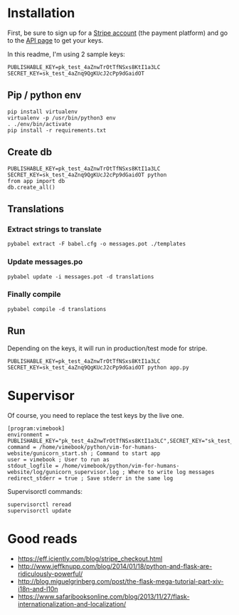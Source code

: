 # Installation

First, be sure to sign up for a [Stripe account](https://stripe.com/) (the payment platform) and go to the [API page](https://dashboard.stripe.com/account/apikeys) to get your keys.

In this readme, I'm using 2 sample keys:

    PUBLISHABLE_KEY=pk_test_4aZnwTrOtTfNSxs8KtI1a3LC 
    SECRET_KEY=sk_test_4aZnq9QgKUcJ2cPp9dGaidOT

## Pip / python env

    pip install virtualenv
    virtualenv -p /usr/bin/python3 env
    . ./env/bin/activate
    pip install -r requirements.txt

## Create db

    PUBLISHABLE_KEY=pk_test_4aZnwTrOtTfNSxs8KtI1a3LC SECRET_KEY=sk_test_4aZnq9QgKUcJ2cPp9dGaidOT python
    from app import db
    db.create_all()

## Translations

### Extract strings to translate

    pybabel extract -F babel.cfg -o messages.pot ./templates

### Update messages.po

    pybabel update -i messages.pot -d translations

### Finally compile

    pybabel compile -d translations



## Run

Depending on the keys, it will run in production/test mode for stripe.

    PUBLISHABLE_KEY=pk_test_4aZnwTrOtTfNSxs8KtI1a3LC SECRET_KEY=sk_test_4aZnq9QgKUcJ2cPp9dGaidOT python app.py


# Supervisor

Of course, you need to replace the test keys by the live one.

    [program:vimebook]
    environment = PUBLISHABLE_KEY="pk_test_4aZnwTrOtTfNSxs8KtI1a3LC",SECRET_KEY="sk_test_4aZnq9QgKUcJ2cPp9dGaidOT"
    command = /home/vimebook/python/vim-for-humans-website/gunicorn_start.sh ; Command to start app
    user = vimebook ; User to run as
    stdout_logfile = /home/vimebook/python/vim-for-humans-website/log/gunicorn_supervisor.log ; Where to write log messages
    redirect_stderr = true ; Save stderr in the same log



Supervisorctl commands:

    supervisorctl reread
    supervisorctl update


# Good reads

- https://eff.iciently.com/blog/stripe_checkout.html
- http://www.jeffknupp.com/blog/2014/01/18/python-and-flask-are-ridiculously-powerful/
- http://blog.miguelgrinberg.com/post/the-flask-mega-tutorial-part-xiv-i18n-and-l10n
- https://www.safaribooksonline.com/blog/2013/11/27/flask-internationalization-and-localization/
